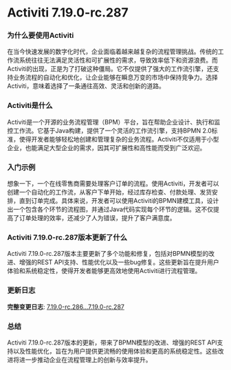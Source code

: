 # Activiti 7.19.0-rc.287
### 为什么要使用Activiti

在当今快速发展的数字化时代，企业面临着越来越复杂的流程管理挑战。传统的工作流系统往往无法满足灵活性和可扩展性的需求，导致效率低下和资源浪费。而Activiti的出现，正是为了打破这种僵局。它不仅提供了强大的工作流引擎，还支持业务流程的自动化和优化，让企业能够在瞬息万变的市场中保持竞争力。选择Activiti，意味着选择了一条通往高效、灵活和创新的道路。

### Activiti是什么

Activiti是一个开源的业务流程管理（BPM）平台，旨在帮助企业设计、执行和监控工作流。它基于Java构建，提供了一个灵活的工作流引擎，支持BPMN 2.0标准，使得开发者能够轻松地创建和管理复杂的业务流程。Activiti不仅适用于小型企业，也能满足大型企业的需求，因其可扩展性和高性能而受到广泛欢迎。

### 入门示例

想象一下，一个在线零售商需要处理客户订单的流程。使用Activiti，开发者可以创建一个自动化的工作流，从客户下单开始，经过库存检查、付款处理、发货安排，直到订单完成。具体来说，开发者可以使用Activiti的BPMN建模工具，设计出一个包含各个环节的流程图，并通过Java代码实现每个环节的逻辑。这不仅提高了订单处理的效率，还减少了人为错误，提升了客户满意度。

### Activiti 7.19.0-rc.287版本更新了什么

Activiti 7.19.0-rc.287版本主要更新了多个功能和修复，包括对BPMN模型的改进、增强的REST API支持、性能优化以及一些bug修复。这些更新旨在提升用户体验和系统稳定性，使得开发者能够更高效地使用Activiti进行流程管理。

### 更新日志

**完整变更日志**: [7.19.0-rc.286...7.19.0-rc.287](https://github.com/Activiti/Activiti/compare/7.19.0-rc.286...7.19.0-rc.287)

### 总结

Activiti 7.19.0-rc.287版本的更新，带来了BPMN模型的改进、增强的REST API支持以及性能优化，旨在为用户提供更流畅的使用体验和更高的系统稳定性。这些改进将进一步推动企业在流程管理上的创新与效率提升。